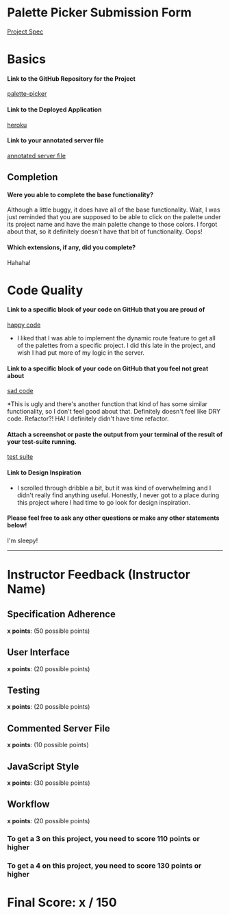 # Palette Picker Submission Form

[Project Spec](http://frontend.turing.io/projects/palette-picker.html)

# Basics

#### Link to the GitHub Repository for the Project
[palette-picker](https://github.com/EricMellow/palette-picker)

#### Link to the Deployed Application
[heroku](https://mellow-palette-picker.herokuapp.com/)

#### Link to your annotated server file
[annotated server file](https://github.com/EricMellow/palette-picker/blob/server-comments/server.js)

## Completion

#### Were you able to complete the base functionality?

Although a little buggy, it does have all of the base functionality. Wait, I was just reminded that you are supposed to be able to click on the palette under its project name and have the main palette change to those colors. I forgot about that, so it definitely doesn't have that bit of functionality. Oops!

#### Which extensions, if any, did you complete?

Hahaha!

# Code Quality

#### Link to a specific block of your code on GitHub that you are proud of
[happy code](https://github.com/EricMellow/palette-picker/blob/702039f859b4403f18f3c6f85a85545c6c32a024/server.js#L114-L128)

* I liked that I was able to implement the dynamic route feature to get all of the palettes from a specific project. I did this late in the project, and wish I had put more of my logic in the server.

#### Link to a specific block of your code on GitHub that you feel not great about
[sad code](https://github.com/EricMellow/palette-picker/blob/702039f859b4403f18f3c6f85a85545c6c32a024/public/js/scripts.js#L164-L207)

*This is ugly and there's another function that kind of has some similar functionality, so I don't feel good about that. Definitely doesn't feel like DRY code. Refactor?! HA! I definitely didn't have time refactor.

#### Attach a screenshot or paste the output from your terminal of the result of your test-suite running.

[test suite](https://github.com/EricMellow/palette-picker/blob/master/public/assets/Screen%20Shot%202018-06-29%20at%208.45.22%20AM.png)

#### Link to Design Inspiration

* I scrolled through dribble a bit, but it was kind of overwhelming and I didn't really find anything useful. Honestly, I never got to a place during this project where I had time to go look for design inspiration.

#### Please feel free to ask any other questions or make any other statements below!

I'm sleepy!

-----


# Instructor Feedback (Instructor Name)

## Specification Adherence

**x points**: (50 possible points)

## User Interface

**x points**: (20 possible points)

## Testing

**x points**: (20 possible points)

## Commented Server File

**x points**: (10 possible points)

## JavaScript Style

**x points**: (30 possible points)

## Workflow

**x points**: (20 possible points)


### To get a 3 on this project, you need to score 110 points or higher
### To get a 4 on this project, you need to score 130 points or higher

# Final Score: x / 150
